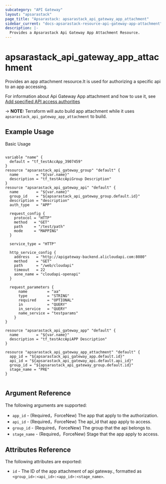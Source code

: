 ```yaml
---
subcategory: "API Gateway"
layout: "apsarastack"
page_title: "Apsarastack: apsarastack_api_gateway_app_attachment"
sidebar_current: "docs-apsarastack-resource-api-gateway-app-attachment"
description: |-
  Provides a Apsarastack Api Gateway App Attachment Resource.
---
```


# apsarastack_api_gateway_app_attachment

Provides an app attachment resource.It is used for authorizing a specific api to an app accessing. 

For information about Api Gateway App attachment and how to use it, see [Add specified API access authorities](https://help.aliyun.com/apsara/enterprise/v_3_14_0_20210519/apigateway/apsara-developer-guide/authorize-the-app-to-use-multiple-apis-1.html?spm=a2c4g.14484438.10001.187)

-> **NOTE:** Terraform will auto build app attachment while it uses `apsarastack_api_gateway_app_attachment` to build.

## Example Usage

Basic Usage

```

variable "name" {
  default = "tf_testAccApp_3907459"
}
resource "apsarastack_api_gateway_group" "default" {
  name        = "${var.name}"
  description = "tf_testAccApiGroup Description"
}
resource "apsarastack_api_gateway_api" "default" {
  name        = "${var.name}"
  group_id    = "${apsarastack_api_gateway_group.default.id}"
  description = "description"
  auth_type   = "APP"

  request_config {
    protocol = "HTTP"
    method   = "GET"
    path     = "/test/path"
    mode     = "MAPPING"
  }

  service_type = "HTTP"

  http_service_config {
    address   = "http://apigateway-backend.alicloudapi.com:8080"
    method    = "GET"
    path      = "/web/cloudapi"
    timeout   = 22
    aone_name = "cloudapi-openapi"
  }

  request_parameters {
      name         = "aa"
      type         = "STRING"
      required     = "OPTIONAL"
      in           = "QUERY"
      in_service   = "QUERY"
      name_service = "testparams"
    }
}

resource "apsarastack_api_gateway_app" "default" {
  name        = "${var.name}"
  description = "tf_testAccApiAPP Description"
}

resource "apsarastack_api_gateway_app_attachment" "default" {
  app_id = "${apsarastack_api_gateway_app.default.id}"
  api_id = "${apsarastack_api_gateway_api.default.api_id}"
  group_id = "${apsarastack_api_gateway_group.default.id}"
  stage_name = "PRE"
}


```

## Argument Reference

The following arguments are supported:

* `app_id` - (Required，ForceNew) The app that apply to the authorization.
* `api_id` - (Required，ForceNew) The api_id that app apply to access.
* `group_id` - (Required，ForceNew) The group that the api belongs to.
* `stage_name` - (Required，ForceNew) Stage that the app apply to access.

## Attributes Reference

The following attributes are exported:

* `id` - The ID of the app attachment of api gateway., formatted as `<group_id>:<api_id>:<app_id>:<stage_name>`.

